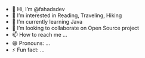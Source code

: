 - 👋 Hi, I’m @fahadsdev
- 👀 I’m interested in Reading, Traveling, Hiking
- 🌱 I’m currently learning Java
- 💞️ I’m looking to collaborate on Open Source project
- 📫 How to reach me ...
- 😄 Pronouns: ...
- ⚡ Fun fact: ...

<!---
fahadsdev/fahadsdev is a ✨ special ✨ repository because its `README.md` (this file) appears on your GitHub profile.
You can click the Preview link to take a look at your changes.
--->
